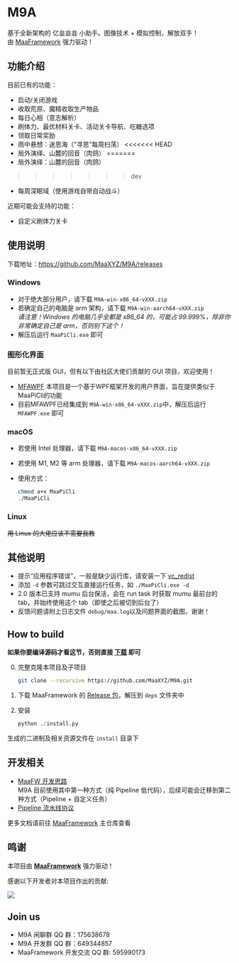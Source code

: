 # M9A

基于全新架构的 亿韭韭韭 小助手。图像技术 + 模拟控制，解放双手！  
由 [MaaFramework](https://github.com/MaaXYZ/MaaFramework) 强力驱动！

## 功能介绍

目前已有的功能：

- 启动/关闭游戏
- 收取荒原、魔精收取生产物品
- 每日心相（意志解析）
- 刷体力、最优材料关卡、活动关卡导航、吃糖选项
- 领取日常奖励
- 雨中悬想：迷思海（“寻思”每周扫荡）
<<<<<<< HEAD
- 局外演绎、山麓的回音（肉鸽）
=======
- 局外演绎：山麓的回音（肉鸽）
>>>>>>> dev
- 每周深眠域（使用游戏自带自动战斗）

近期可能会支持的功能：
- 自定义刷体力关卡

## 使用说明

下载地址：<https://github.com/MaaXYZ/M9A/releases>

### Windows

- 对于绝大部分用户，请下载 `M9A-win-x86_64-vXXX.zip`
- 若确定自己的电脑是 arm 架构，请下载 `M9A-win-aarch64-vXXX.zip`  
  _请注意！Windows 的电脑几乎全都是 x86_64 的，可能占 99.999%，除非你非常确定自己是 arm，否则别下这个！_
- 解压后运行 `MaaPiCli.exe` 即可

### 图形化界面

目前暂无正式版 GUI，但有以下由社区大佬们贡献的 GUI 项目，欢迎使用！

- [MFAWPF](https://github.com/SweetSmellFox/MFAWPF) 本项目是一个基于WPF框架开发的用户界面，旨在提供类似于MaaPiCli的功能
- 目前MFAWPF已经集成到 `M9A-win-x86_64-vXXX.zip`中，解压后运行 `MFAWPF.exe` 即可

### macOS

- 若使用 Intel 处理器，请下载 `M9A-macos-x86_64-vXXX.zip`
- 若使用 M1, M2 等 arm 处理器，请下载 `M9A-macos-aarch64-vXXX.zip`
- 使用方式：

  ```bash
  chmod a+x MaaPiCli
  ./MaaPiCli
  ```

### Linux

~~用 Linux 的大佬应该不需要我教~~

## 其他说明

- 提示“应用程序错误”，一般是缺少运行库，请安装一下 [vc_redist](https://aka.ms/vs/17/release/vc_redist.x64.exe)
- 添加 `-d` 参数可跳过交互直接运行任务，如 `./MaaPiCli.exe -d`
- 2.0 版本已支持 mumu 后台保活，会在 run task 时获取 mumu 最前台的 tab，并始终使用这个 tab（即使之后被切到后台了）
- 反馈问题请附上日志文件 `debug/maa.log`以及问题界面的截图，谢谢！



## How to build

**如果你要编译源码才看这节，否则直接 [下载](https://github.com/MaaXYZ/M9A/releases) 即可**

0. 完整克隆本项目及子项目

    ```bash
    git clone --recursive https://github.com/MaaXYZ/M9A.git
    ```

1. 下载 MaaFramework 的 [Release 包](https://github.com/MaaXYZ/MaaFramework/releases)，解压到 `deps` 文件夹中
2. 安装

    ```python
    python ./install.py
    ```

生成的二进制及相关资源文件在 `install` 目录下

## 开发相关

- [MaaFW 开发思路](https://github.com/MaaXYZ/MaaFramework/blob/main/docs/zh_cn/1.1-%E5%BF%AB%E9%80%9F%E5%BC%80%E5%A7%8B.md#%E5%BC%80%E5%8F%91%E6%80%9D%E8%B7%AF)  
  M9A 目前使用其中第一种方式（纯 Pipeline 低代码），后续可能会迁移到第二种方式（Pipeline + 自定义任务）
- [Pipeline 流水线协议](https://github.com/MaaXYZ/MaaFramework/blob/main/docs/zh_cn/3.1-%E4%BB%BB%E5%8A%A1%E6%B5%81%E6%B0%B4%E7%BA%BF%E5%8D%8F%E8%AE%AE.md)

更多文档请前往 [MaaFramework](https://github.com/MaaXYZ/MaaFramework) 主仓库查看

## 鸣谢

本项目由 **[MaaFramework](https://github.com/MaaXYZ/MaaFramework)** 强力驱动！

感谢以下开发者对本项目作出的贡献:

<a href="https://github.com/MaaXYZ/M9A/graphs/contributors">
  <img src="https://contrib.rocks/image?repo=MaaXYZ/M9A&max=1000" />
</a>

## Join us
- M9A 闲聊群 QQ 群：175638678
- M9A 开发群 QQ 群：649344857
- MaaFramework 开发交流 QQ 群: 595990173
